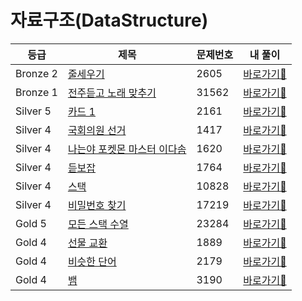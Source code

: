 # 자료구조(DataStructure)

| 등급     | 제목                                                   | 문제번호 | 내 풀이                                                                                          |
|----------|------------------------------------------------------|----------|-------------------------------------------------------------------------------------------------|
| Bronze 2 | [줄세우기](https://www.acmicpc.net/problem/2605)              | 2605     | [바로가기💨](https://github.com/linma21/Algorithm/tree/main/유형별%20분류/Data%20Structure/problems/2605)  |
| Bronze 1 | [전주듣고 노래 맞추기](https://www.acmicpc.net/problem/31562)       | 31562    | [바로가기💨](https://github.com/linma21/Algorithm/tree/main/유형별%20분류/Data%20Structure/problems/31562) |
| Silver 5 | [카드 1](https://www.acmicpc.net/problem/2161)               | 2161     | [바로가기💨](https://github.com/linma21/Algorithm/tree/main/유형별%20분류/Data%20Structure/problems/2161)  |
| Silver 4 | [국회의원 선거](https://www.acmicpc.net/problem/1417)              | 1417     | [바로가기💨](https://github.com/linma21/Algorithm/tree/main/유형별%20분류/Data%20Structure/problems/1417)  |
| Silver 4 | [나는야 포켓몬 마스터 이다솜](https://www.acmicpc.net/problem/1620)         | 1620     | [바로가기💨](https://github.com/linma21/Algorithm/tree/main/유형별%20분류/Data%20Structure/problems/1620)  |
| Silver 4 | [듣보잡](https://www.acmicpc.net/problem/1764)              | 1764     | [바로가기💨](https://github.com/linma21/Algorithm/tree/main/유형별%20분류/Data%20Structure/problems/1764)  |
| Silver 4 | [스택](https://www.acmicpc.net/problem/10828)              | 10828    | [바로가기💨](https://github.com/linma21/Algorithm/tree/main/유형별%20분류/Data%20Structure/problems/10828)  |
| Silver 4 | [비밀번호 찾기](https://www.acmicpc.net/problem/17219)         | 17219    | [바로가기💨](https://github.com/linma21/Algorithm/tree/main/유형별%20분류/Data%20Structure/problems/17219)  |
| Gold 5   | [모든 스택 수열](https://www.acmicpc.net/problem/23284)              | 23284    | [바로가기💨](https://github.com/linma21/Algorithm/tree/main/유형별%20분류/Data%20Structure/problems/23284)  |
| Gold 4 | [선물 교환](https://www.acmicpc.net/problem/1889)              | 1889     | [바로가기💨](https://github.com/linma21/Algorithm/tree/main/유형별%20분류/Data%20Structure/problems/1889)  |
| Gold 4 | [비슷한 단어](https://www.acmicpc.net/problem/2179)              | 2179     | [바로가기💨](https://github.com/linma21/Algorithm/tree/main/유형별%20분류/Data%20Structure/problems/2179)  |
| Gold 4   | [뱀](https://www.acmicpc.net/problem/3190)              | 3190     | [바로가기💨](https://github.com/linma21/Algorithm/tree/main/유형별%20분류/Data%20Structure/problems/3190)  |

